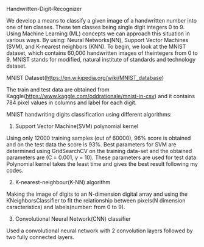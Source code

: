 Handwritten-Digit-Recognizer

We develop a   means   to classify   a   given   image   of   a handwritten number into one of ten classes.  These ten classes being single digit integers 0 to 9. Using Machine Learning (ML) concepts  we  can  approach  this  situation  in  various  ways.  By using:   Neural   Networks(NN),   Support   Vector   Machines (SVM), and K-nearest neighbors (KNN). To begin, we look at the MNIST dataset, which contains 60,000 handwritten images of theintegers from 0 to 9. MNIST stands for modified, natural institute of standards and technology dataset. 

MNIST Dataset(https://en.wikipedia.org/wiki/MNIST_database)

The train and test data are obtained from Kaggle(https://www.kaggle.com/oddrationale/mnist-in-csv) and it contains 784 pixel values in columns and label for each digit.

MNIST handwriting digits classification using different algorithms:

1. Support Vector Machine(SVM) polynomial kernel

Using only 12000 training samples (out of 60000), 96% score is obtained and on the test data the score is 93%. Best parameters for SVM are determined using GridSearchCV on the training data-set and the obtained parameters are (C = 0.001, $\gamma$ = 10). These parameters are used for test data. Polynomial kernel takes the least time and gives the best result following my codes.

2. K-nearest-neighbour(K-NN) algorithm

Making the image of digits to an N-dimension digital array and using the KNeighborsClassifier to fit the relationship between pixels(N dimension caracteristics) and labels(number: from 0 to 9).

3. Convolutional Neural Network(CNN) classifier

Used a convolutional neural network with 2 convolution layers followed by two fully connected layers.


